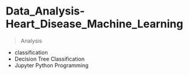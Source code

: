 # Data_Analysis-Heart_Disease_Machine_Learning
> Analysis
- classification
- Decision Tree Classification
- Jupyter Python Programming
